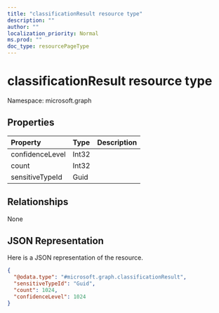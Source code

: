 ```yaml
---
title: "classificationResult resource type"
description: ""
author: ""
localization_priority: Normal
ms.prod: ""
doc_type: resourcePageType
---
```


# classificationResult resource type


Namespace: microsoft.graph



## Properties
|Property|Type|Description|
|:---|:---|:---|
|confidenceLevel|Int32||
|count|Int32||
|sensitiveTypeId|Guid||

## Relationships
None

## JSON Representation
Here is a JSON representation of the resource.
<!-- {
  "blockType": "resource",
  "@odata.type": "microsoft.graph.classificationResult"
}
-->
``` json
{
  "@odata.type": "#microsoft.graph.classificationResult",
  "sensitiveTypeId": "Guid",
  "count": 1024,
  "confidenceLevel": 1024
}
```

